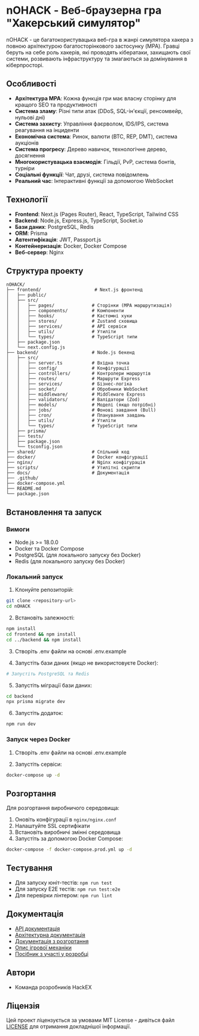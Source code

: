 # nOHACK - Веб-браузерна гра "Хакерський симулятор"

nOHACK - це багатокористувацька веб-гра в жанрі симулятора хакера з повною архітектурою багатосторінкового застосунку (MPA). Гравці беруть на себе роль хакерів, які проводять кібератаки, захищають свої системи, розвивають інфраструктуру та змагаються за домінування в кіберпросторі.

## Особливості

- **Архітектура MPA**: Кожна функція гри має власну сторінку для кращого SEO та продуктивності
- **Система зламу**: Різні типи атак (DDoS, SQL-ін'єкції, ренсомвейр, нульові дні)
- **Система захисту**: Управління фаєрволом, IDS/IPS, система реагування на інциденти
- **Економічна система**: Ринок, валюти (BTC, REP, DMT), система аукціонів
- **Система прогресу**: Дерево навичок, технологічне дерево, досягнення
- **Многокористувацька взаємодія**: Гільдії, PvP, система бонтів, турніри
- **Соціальні функції**: Чат, друзі, система повідомлень
- **Реальний час**: Інтерактивні функції за допомогою WebSocket

## Технології

- **Frontend**: Next.js (Pages Router), React, TypeScript, Tailwind CSS
- **Backend**: Node.js, Express.js, TypeScript, Socket.io
- **Бази даних**: PostgreSQL, Redis
- **ORM**: Prisma
- **Автентифікація**: JWT, Passport.js
- **Контейнеризація**: Docker, Docker Compose
- **Веб-сервер**: Nginx

## Структура проекту

```
nOHACK/
├── frontend/                    # Next.js фронтенд
│   ├── public/
│   ├── src/
│   │   ├── pages/              # Сторінки (MPA маршрутизація)
│   │   ├── components/         # Компоненти
│   │   ├── hooks/              # Кастомні хуки
│   │   ├── stores/             # Zustand сховища
│   │   ├── services/           # API сервіси
│   │   ├── utils/              # Утиліти
│   │   └── types/              # TypeScript типи
│   ├── package.json
│   └── next.config.js
├── backend/                    # Node.js бекенд
│   ├── src/
│   │   ├── server.ts           # Вхідна точка
│   │   ├── config/             # Конфігурації
│   │   ├── controllers/        # Контролери маршрутів
│   │   ├── routes/             # Маршрути Express
│   │   ├── services/           # Бізнес-логіка
│   │   ├── socket/             # Обробники WebSocket
│   │   ├── middleware/         # Middleware Express
│   │   ├── validators/         # Валідатори (Zod)
│   │   ├── models/             # Моделі (якщо потрібні)
│   │   ├── jobs/               # Фонові завдання (Bull)
│   │   ├── cron/               # Планування завдань
│   │   ├── utils/              # Утиліти
│   │   └── types/              # TypeScript типи
│   ├── prisma/
│   ├── tests/
│   ├── package.json
│   └── tsconfig.json
├── shared/                     # Спільний код
├── docker/                     # Docker конфігурації
├── nginx/                      # Nginx конфігурація
├── scripts/                    # Утилітні скрипти
├── docs/                       # Документація
├── .github/
├── docker-compose.yml
├── README.md
└── package.json
```

## Встановлення та запуск

### Вимоги

- Node.js >= 18.0.0
- Docker та Docker Compose
- PostgreSQL (для локального запуску без Docker)
- Redis (для локального запуску без Docker)

### Локальний запуск

1. Клонуйте репозиторій:
```bash
git clone <repository-url>
cd nOHACK
```

2. Встановіть залежності:
```bash
npm install
cd frontend && npm install
cd ../backend && npm install
```

3. Створіть .env файли на основі .env.example

4. Запустіть бази даних (якщо не використовуєте Docker):
```bash
# Запустіть PostgreSQL та Redis
```

5. Запустіть міграції бази даних:
```bash
cd backend
npx prisma migrate dev
```

6. Запустіть додаток:
```bash
npm run dev
```

### Запуск через Docker

1. Створіть .env файли на основі .env.example

2. Запустіть сервіси:
```bash
docker-compose up -d
```

## Розгортання

Для розгортання виробничого середовища:

1. Оновіть конфігурації в `nginx/nginx.conf`
2. Налаштуйте SSL сертифікати
3. Встановіть виробничі змінні середовища
4. Запустіть за допомогою Docker Compose:
```bash
docker-compose -f docker-compose.prod.yml up -d
```

## Тестування

- Для запуску юніт-тестів: `npm run test`
- Для запуску E2E тестів: `npm run test:e2e`
- Для перевірки лінтером: `npm run lint`

## Документація

- [API документація](./docs/API.md)
- [Архітектурна документація](./docs/ARCHITECTURE.md)
- [Документація з розгортання](./docs/DEPLOYMENT.md)
- [Опис ігрової механіки](./docs/GAME_MECHANICS.md)
- [Посібник з участі у розробці](./docs/CONTRIBUTING.md)

## Автори

- Команда розробників HackEX

## Ліцензія

Цей проект ліцензується за умовами MIT License - дивіться файл [LICENSE](./LICENSE) для отримання докладнішої інформації.